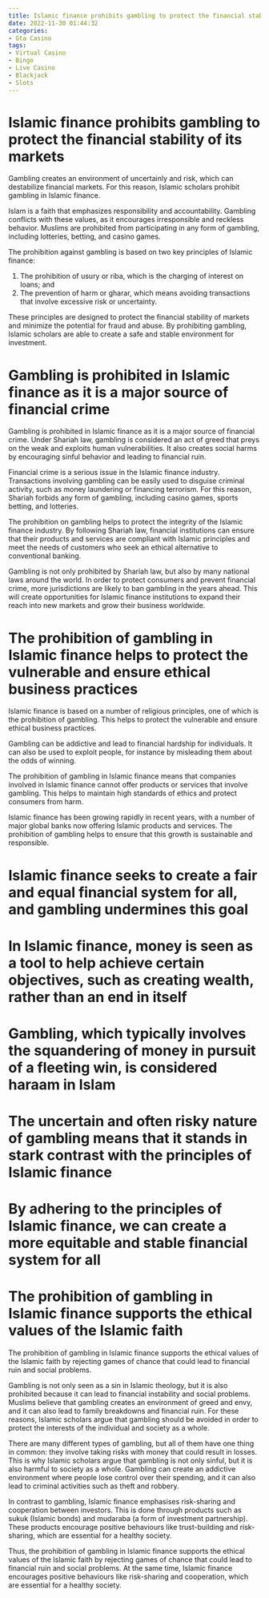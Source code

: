 ```yaml
---
title: Islamic finance prohibits gambling to protect the financial stability of its markets
date: 2022-11-30 01:44:32
categories:
- Gta Casino
tags:
- Virtual Casino
- Bingo
- Live Casino
- Blackjack
- Slots
---
```



#  Islamic finance prohibits gambling to protect the financial stability of its markets

Gambling creates an environment of uncertainly and risk, which can destabilize financial markets. For this reason, Islamic scholars prohibit gambling in Islamic finance.

Islam is a faith that emphasizes responsibility and accountability. Gambling conflicts with these values, as it encourages irresponsible and reckless behavior. Muslims are prohibited from participating in any form of gambling, including lotteries, betting, and casino games.

The prohibition against gambling is based on two key principles of Islamic finance: 


1) The prohibition of usury or riba, which is the charging of interest on loans; and 
2) The prevention of harm or gharar, which means avoiding transactions that involve excessive risk or uncertainty.

These principles are designed to protect the financial stability of markets and minimize the potential for fraud and abuse. By prohibiting gambling, Islamic scholars are able to create a safe and stable environment for investment.

#  Gambling is prohibited in Islamic finance as it is a major source of financial crime

Gambling is prohibited in Islamic finance as it is a major source of financial crime. Under Shariah law, gambling is considered an act of greed that preys on the weak and exploits human vulnerabilities. It also creates social harms by encouraging sinful behavior and leading to financial ruin.

Financial crime is a serious issue in the Islamic finance industry. Transactions involving gambling can be easily used to disguise criminal activity, such as money laundering or financing terrorism. For this reason, Shariah forbids any form of gambling, including casino games, sports betting, and lotteries.

The prohibition on gambling helps to protect the integrity of the Islamic finance industry. By following Shariah law, financial institutions can ensure that their products and services are compliant with Islamic principles and meet the needs of customers who seek an ethical alternative to conventional banking.

Gambling is not only prohibited by Shariah law, but also by many national laws around the world. In order to protect consumers and prevent financial crime, more jurisdictions are likely to ban gambling in the years ahead. This will create opportunities for Islamic finance institutions to expand their reach into new markets and grow their business worldwide.

#  The prohibition of gambling in Islamic finance helps to protect the vulnerable and ensure ethical business practices

Islamic finance is based on a number of religious principles, one of which is the prohibition of gambling. This helps to protect the vulnerable and ensure ethical business practices.

Gambling can be addictive and lead to financial hardship for individuals. It can also be used to exploit people, for instance by misleading them about the odds of winning.

The prohibition of gambling in Islamic finance means that companies involved in Islamic finance cannot offer products or services that involve gambling. This helps to maintain high standards of ethics and protect consumers from harm.

Islamic finance has been growing rapidly in recent years, with a number of major global banks now offering Islamic products and services. The prohibition of gambling helps to ensure that this growth is sustainable and responsible.

#  Islamic finance seeks to create a fair and equal financial system for all, and gambling undermines this goal

# In Islamic finance, money is seen as a tool to help achieve certain objectives, such as creating wealth, rather than an end in itself

# Gambling, which typically involves the squandering of money in pursuit of a fleeting win, is considered haraam in Islam

# The uncertain and often risky nature of gambling means that it stands in stark contrast with the principles of Islamic finance

# By adhering to the principles of Islamic finance, we can create a more equitable and stable financial system for all

#  The prohibition of gambling in Islamic finance supports the ethical values of the Islamic faith

The prohibition of gambling in Islamic finance supports the ethical values of the Islamic faith by rejecting games of chance that could lead to financial ruin and social problems.

Gambling is not only seen as a sin in Islamic theology, but it is also prohibited because it can lead to financial instability and social problems. Muslims believe that gambling creates an environment of greed and envy, and it can also lead to family breakdowns and financial ruin. For these reasons, Islamic scholars argue that gambling should be avoided in order to protect the interests of the individual and society as a whole.

There are many different types of gambling, but all of them have one thing in common: they involve taking risks with money that could result in losses. This is why Islamic scholars argue that gambling is not only sinful, but it is also harmful to society as a whole. Gambling can create an addictive environment where people lose control over their spending, and it can also lead to criminal activities such as theft and robbery.

In contrast to gambling, Islamic finance emphasises risk-sharing and cooperation between investors. This is done through products such as sukuk (Islamic bonds) and mudaraba (a form of investment partnership). These products encourage positive behaviours like trust-building and risk-sharing, which are essential for a healthy society.

Thus, the prohibition of gambling in Islamic finance supports the ethical values of the Islamic faith by rejecting games of chance that could lead to financial ruin and social problems. At the same time, Islamic finance encourages positive behaviours like risk-sharing and cooperation, which are essential for a healthy society.